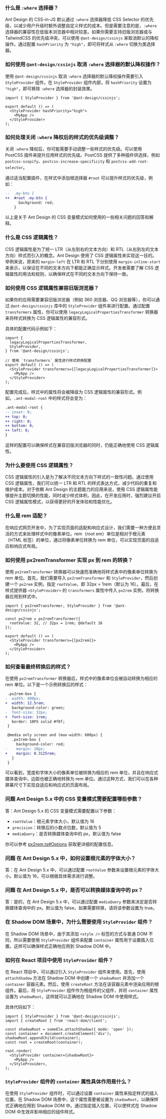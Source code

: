 ### 什么是 `:where` 选择器？

Ant Design 的 CSS-in-JS 默认通过 `:where` 选择器降低 CSS Selector 的优先级，以减少用户升级时额外调整自定义样式的成本。但是需要注意的是，`:where` 选择器的兼容性在低版本浏览器中相对较差。如果你需要支持旧版浏览器或与 TailwindCSS 的优先级冲突，可以使用 `@ant-design/cssinjs` 来取消默认的降权操作。通过配置 `hashPriority` 为 `"high"`，即可将样式从 `:where` 切换为类选择器。

### 如何使用 `@ant-design/cssinjs` 取消 `:where` 选择器的默认降权操作？

使用 `@ant-design/cssinjs` 取消 `:where` 选择器的默认降权操作需要引入 `StyleProvider` 组件。在 `StyleProvider` 组件内部，将 `hashPriority` 设置为 `"high"`，即可移除 `:where` 选择器的封装效果。

```tsx
import { StyleProvider } from '@ant-design/cssinjs';

export default () => (
  <StyleProvider hashPriority="high">
    <MyApp />
  </StyleProvider>
);
```

### 如何处理关闭 `:where` 降权后的样式的优先级调整？

关闭 `:where` 降权后，你可能需要手动调整一些样式的优先级。可以使用 PostCSS 插件来提升应用样式的优先级。PostCSS 提供了多种插件供选择，例如 `postcss-scopify`、`postcss-increase-specificity` 和 `postcss-add-root-selector`。

通过适当配置插件，在样式中添加根选择器 `#root` 可以提升样式的优先级，例如：

```diff
--  .my-btn {
++  #root .my-btn {
      background: red;
    }
```

以上是关于 Ant Design 的 CSS 变量模式如何使用的一些相关问题的回答和解释。

### 什么是 CSS 逻辑属性？

CSS 逻辑属性是为了统一 LTR（从左到右的文本方向）和 RTL（从右到左的文本方向）样式而引入的概念。Ant Design 使用了 CSS 逻辑属性来实现这一目的。举例来说，原来的 `margin-left` 在 LTR 和 RTL 下分别使用 `margin-inline-start` 来表示，以保证在不同的文本方向下都能正确显示样式。开发者需要了解 CSS 逻辑属性的用法和规则，以确保样式在不同的文本方向下保持一致。

### 如何使用 CSS 逻辑属性兼容旧版浏览器？

如果你的应用需要兼容旧版浏览器（例如 360 浏览器、QQ 浏览器等），你可以通过 `@ant-design/cssinjs` 库中的 `StyleProvider` 组件来进行配置。通过配置 `transformers` 属性，你可以使用 `legacyLogicalPropertiesTransformer` 转换器来将样式转换为 CSS 逻辑属性的兼容形式。

具体的配置代码示例如下：

```tsx
import {
  legacyLogicalPropertiesTransformer,
  StyleProvider,
} from '@ant-design/cssinjs';

// 使用 `transformers` 属性进行样式转换配置
export default () => (
  <StyleProvider transformers={[legacyLogicalPropertiesTransformer]}>
    <MyApp />
  </StyleProvider>
);
```

配置完成后，样式中的属性将会被降级为 CSS 逻辑属性的兼容形式。例如，`.ant-modal-root` 中的样式将会变为：

```diff
.ant-modal-root {
-- inset: 0;
++ top: 0;
++ right: 0;
++ bottom: 0;
++ left: 0;
}
```

这样的配置可以确保样式在兼容旧版浏览器的同时，仍能正确地使用 CSS 逻辑属性。

### 为什么要使用 CSS 逻辑属性？

CSS 逻辑属性的引入是为了解决不同文本方向下样式的一致性问题。通过使用 CSS 逻辑属性，我们可以统一 LTR 和 RTL 的样式表达方式，减少代码的重复和维护成本。对于依赖 Ant Design 的主题能力的应用来说，使用 CSS 逻辑属性能够提升主题切换的性能，同时减少样式体积。因此，在开发应用时，强烈建议开启 CSS 逻辑属性模式，以获得更好的开发体验和性能优化。

### 什么是 rem 适配？

在响应式网页开发中，为了实现页面的适配和响应式设计，我们需要一种方便且灵活的方式来处理样式中的像素单位。rem（root em）单位是相对于根元素（HTML 标签）的单位，通过将像素单位转换为 rem 单位，可以实现页面的自适应和响应式布局。

### 如何使用 px2remTransformer 实现 px 到 rem 的转换？

使用 `px2remTransformer` 转换器可以快速而准确地将样式表中的像素单位转换为 rem 单位。首先，我们需要导入 `px2remTransformer` 和 `StyleProvider`，然后创建一个 `px2rem` 实例，指定 `rootValue`，即 32px = 1rem（默认为 16）。最后，在样式提供器 `<StyleProvider>` 的 `transformers` 属性中传入 `px2rem` 实例，将转换器应用到样式中。

```tsx
import { px2remTransformer, StyleProvider } from '@ant-design/cssinjs';

const px2rem = px2remTransformer({
  rootValue: 32, // 32px = 1rem; @default 16
});

export default () => (
  <StyleProvider transformers={[px2rem]}>
    <MyApp />
  </StyleProvider>
);
```

### 如何查看最终转换后的样式？

在使用 `px2remTransformer` 转换器后，样式中的像素单位会被自动转换为相应的 rem 单位。以下是一个示例转换后的样式：

```diff
 .px2rem-box {
-  width: 400px;
+  width: 12.5rem;
   background-color: green;
-  font-size: 32px;
+  font-size: 1rem;
   border: 10PX solid #f0f;
 }

 @media only screen and (max-width: 600px) {
   .px2rem-box {
     background-color: red;
-    margin: 10px;
+    margin: 0.3125rem;
   }
 }
```

可以看到，宽度和字体大小的像素单位被转换为相应的 rem 单位，并且在响应式媒体查询中，边距也被正确地转换为 rem 单位。通过这种方式，我们可以在各种屏幕尺寸下实现自适应和响应式的页面布局。

### 问题 Ant Design 5.x 中的 CSS 变量模式需要配置哪些参数？

答：Ant Design 5.x 的 CSS 变量模式需要配置以下参数：

- `rootValue`：根元素字体大小，默认值为 16
- `precision`：转换后的小数点位数，默认值为 5
- `mediaQuery`：是否转换媒体查询中的 px，默认值为 false

你可以参考 [px2rem.ts#Options](https://github.com/ant-design/cssinjs/blob/master/src/transformers/px2rem.ts) 获取更详细的配置信息。

### 问题 在 Ant Design 5.x 中，如何设置根元素的字体大小？

答：在 Ant Design 5.x 中，可以通过配置 `rootValue` 参数来设置根元素的字体大小。默认值为 16，可以根据具体需求进行调整。

### 问题 在 Ant Design 5.x 中，是否可以转换媒体查询中的 px？

答：是的，在 Ant Design 5.x 中，可以通过配置 `mediaQuery` 参数来决定是否转换媒体查询中的 px。默认值为 false，如果需要转换，请将该参数设置为 true。

### 在 Shadow DOM 场景中，为什么需要使用 `StyleProvider` 组件？

在 Shadow DOM 场景中，由于其添加 `<style />` 标签的方式与普通 DOM 不同，所以需要使用 `StyleProvider` 组件来配置 `container` 属性用于设置插入位置。这样可以确保样式正确地应用到 Shadow DOM 中。

### 如何在 React 项目中使用 `StyleProvider` 组件？

在 React 项目中，可以通过引入 `StyleProvider` 组件来使用。首先，使用 `attachShadow` 方法在 Shadow DOM 中创建一个 `shadowRoot` 并添加一个 `container` 容器元素。然后，使用 `createRoot` 方法在该容器元素中渲染应用的根组件。最后，将 `StyleProvider` 组件作为根组件的父组件，并将 `container` 属性设置为 `shadowRoot`，这样就可以正确地在 Shadow DOM 中使用样式。

具体代码如下：

```tsx
import { StyleProvider } from '@ant-design/cssinjs';
import { createRoot } from 'react-dom/client';

const shadowRoot = someEle.attachShadow({ mode: 'open' });
const container = document.createElement('div');
shadowRoot.appendChild(container);
const root = createRoot(container);

root.render(
  <StyleProvider container={shadowRoot}>
    <MyApp />
  </StyleProvider>,
);
```

### `StyleProvider` 组件的 `container` 属性具体作用是什么？

在使用 `StyleProvider` 组件时，可以通过设置 `container` 属性来指定样式的插入位置。在 Shadow DOM 场景中，这个属性需要被设置为 `shadowRoot`，以确保样式正确地应用到 Shadow DOM 中。通过指定插入位置，可以使样式在 Shadow DOM 中生效并影响相应的组件样式。
